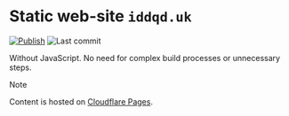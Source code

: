 # Static web-site `iddqd.uk`

[![Publish][badge_publish]][link_actions]
![Last commit][badge_last_commit]

[badge_publish]:https://img.shields.io/github/actions/workflow/status/iddqd-uk/index/deploy.yml?branch=main&label=deploy&maxAge=60&logo=github
[badge_last_commit]:https://img.shields.io/github/last-commit/iddqd-uk/index/main?label=last%20update&maxAge=60
[link_actions]:https://github.com/iddqd-uk/index/actions

Without JavaScript. No need for complex build processes or unnecessary steps.

> [!NOTE]
> Content is hosted on [Cloudflare Pages](https://pages.cloudflare.com/).
